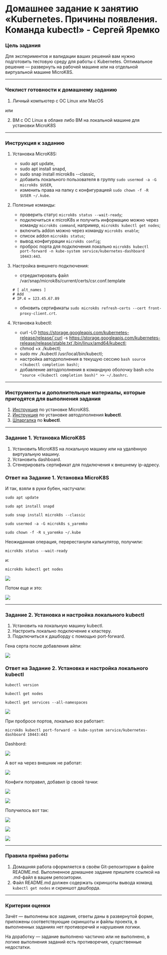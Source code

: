 # Домашнее задание к занятию «Kubernetes. Причины появления. Команда kubectl» - Сергей Яремко

### Цель задания

Для экспериментов и валидации ваших решений вам нужно подготовить тестовую среду для работы с Kubernetes. Оптимальное решение — развернуть на рабочей машине или на отдельной виртуальной машине MicroK8S.

------

### Чеклист готовности к домашнему заданию

1. Личный компьютер с ОС Linux или MacOS 

или

2. ВМ c ОС Linux в облаке либо ВМ на локальной машине для установки MicroK8S  

------

### Инструкция к заданию

1. Установка MicroK8S:
    - sudo apt update,
    - sudo apt install snapd,
    - sudo snap install microk8s --classic,
    - добавить локального пользователя в группу `sudo usermod -a -G microk8s $USER`,
    - изменить права на папку с конфигурацией `sudo chown -f -R $USER ~/.kube`.

2. Полезные команды:
    - проверить статус `microk8s status --wait-ready`;
    - подключиться к microK8s и получить информацию можно через команду `microk8s command`, например, `microk8s kubectl get nodes`;
    - включить addon можно через команду `microk8s enable`; 
    - список addon `microk8s status`;
    - вывод конфигурации `microk8s config`;
    - проброс порта для подключения локально `microk8s kubectl port-forward -n kube-system service/kubernetes-dashboard 10443:443`.

3. Настройка внешнего подключения:
    - отредактировать файл /var/snap/microk8s/current/certs/csr.conf.template
    ```shell
    # [ alt_names ]
    # Add
    # IP.4 = 123.45.67.89
    ```
    - обновить сертификаты `sudo microk8s refresh-certs --cert front-proxy-client.crt`.

4. Установка kubectl:
    - curl -LO https://storage.googleapis.com/kubernetes-release/release/`curl -s https://storage.googleapis.com/kubernetes-release/release/stable.txt`/bin/linux/amd64/kubectl;
    - chmod +x ./kubectl;
    - sudo mv ./kubectl /usr/local/bin/kubectl;
    - настройка автодополнения в текущую сессию `bash source <(kubectl completion bash)`;
    - добавление автодополнения в командную оболочку bash `echo "source <(kubectl completion bash)" >> ~/.bashrc`.

------

### Инструменты и дополнительные материалы, которые пригодятся для выполнения задания

1. [Инструкция](https://microk8s.io/docs/getting-started) по установке MicroK8S.
2. [Инструкция](https://kubernetes.io/ru/docs/reference/kubectl/cheatsheet/#bash) по установке автодополнения **kubectl**.
3. [Шпаргалка](https://kubernetes.io/ru/docs/reference/kubectl/cheatsheet/) по **kubectl**.

------

### Задание 1. Установка MicroK8S

1. Установить MicroK8S на локальную машину или на удалённую виртуальную машину.
2. Установить dashboard.
3. Сгенерировать сертификат для подключения к внешнему ip-адресу.

### Ответ на Задание 1. Установка MicroK8S

И так, взяли в руки бубен, настучали:

```
sudo apt update
```
```
sudo apt install snapd
```
```
sudo snap install microk8s --classic
```
```
sudo usermod -a -G microk8s s_yaremko
```
```
sudo chown -f -R s_yaremko ~/.kube
```
Неожиданная операция, перерестанули калькулятор, получили:

```
microk8s status --wait-ready
```
и:

```
microk8s kubectl get nodes
```


![](https://github.com/s-bessonniy/kuber-homeworks/blob/main/1.1/screenshots/VirtualBox_Ubuntu-50Gb_12_04_2025_10_16_32.png)

Потом еще и это:

![](https://github.com/s-bessonniy/kuber-homeworks/blob/main/1.1/screenshots/VirtualBox_Ubuntu-50Gb_12_04_2025_10_30_24.png)


------

### Задание 2. Установка и настройка локального kubectl
1. Установить на локальную машину kubectl.
2. Настроить локально подключение к кластеру.
3. Подключиться к дашборду с помощью port-forward.

Гена серта после добавления айпи:

![](https://github.com/s-bessonniy/kuber-homeworks/blob/main/1.1/screenshots/VirtualBox_Ubuntu-50Gb_12_04_2025_10_51_55.png)

### Ответ на Задание 2. Установка и настройка локального kubectl

```
kubectl version
```
```
kubectl get nodes
```
```
kubectl get services --all-namespaces
```
![](https://github.com/s-bessonniy/kuber-homeworks/blob/main/1.1/screenshots/VirtualBox_Ubuntu-50Gb_12_04_2025_13_03_26.png)

При пробросе портов, локалько все работает:

```
microk8s kubectl port-forward -n kube-system service/kubernetes-dashboard 10443:443
```

Dashbord:

![](https://github.com/s-bessonniy/kuber-homeworks/blob/main/1.1/screenshots/VirtualBox_Ubuntu-50Gb_12_04_2025_12_19_45.png)

А вот на через внешник не работат:

![](https://github.com/s-bessonniy/kuber-homeworks/blob/main/1.1/screenshots/VirtualBox_Ubuntu-50Gb_12_04_2025_12_40_55.png)

Конфиги поправил, добавил ip своей тачки:

![](https://github.com/s-bessonniy/kuber-homeworks/blob/main/1.1/screenshots/VirtualBox_Ubuntu-50Gb_12_04_2025_12_48_12.png)

![](https://github.com/s-bessonniy/kuber-homeworks/blob/main/1.1/screenshots/VirtualBox_Ubuntu-50Gb_12_04_2025_12_48_23.png)

Получилось вот так:

![](https://github.com/s-bessonniy/kuber-homeworks/blob/main/1.1/screenshots/VirtualBox_Ubuntu-50Gb_13_04_2025_10_31_47.png)

![](https://github.com/s-bessonniy/kuber-homeworks/blob/main/1.1/screenshots/VirtualBox_Ubuntu-50Gb_13_04_2025_10_32_15.png)

![](https://github.com/s-bessonniy/kuber-homeworks/blob/main/1.1/screenshots/VirtualBox_Ubuntu-50Gb_13_04_2025_10_32_25.png)

------

### Правила приёма работы

1. Домашняя работа оформляется в своём Git-репозитории в файле README.md. Выполненное домашнее задание пришлите ссылкой на .md-файл в вашем репозитории.
2. Файл README.md должен содержать скриншоты вывода команд `kubectl get nodes` и скриншот дашборда.

------

### Критерии оценки
Зачёт — выполнены все задания, ответы даны в развернутой форме, приложены соответствующие скриншоты и файлы проекта, в выполненных заданиях нет противоречий и нарушения логики.

На доработку — задание выполнено частично или не выполнено, в логике выполнения заданий есть противоречия, существенные недостатки.
